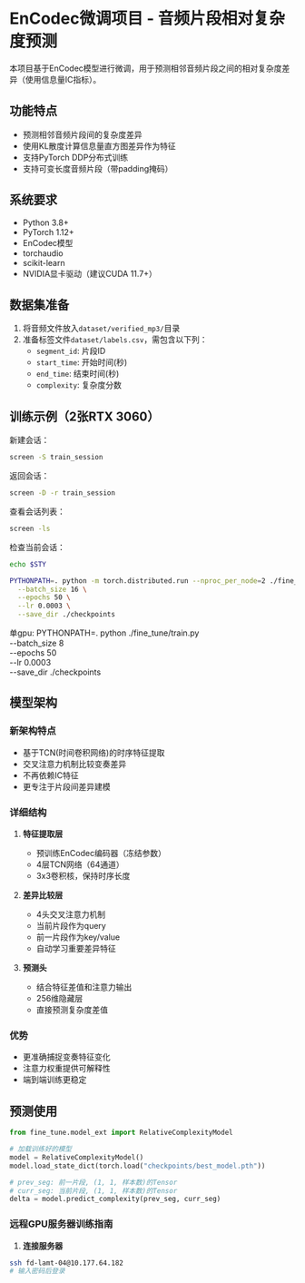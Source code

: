 # EnCodec微调项目 - 音频片段相对复杂度预测

本项目基于EnCodec模型进行微调，用于预测相邻音频片段之间的相对复杂度差异（使用信息量IC指标）。

## 功能特点

- 预测相邻音频片段间的复杂度差异
- 使用KL散度计算信息量直方图差异作为特征
- 支持PyTorch DDP分布式训练
- 支持可变长度音频片段（带padding掩码）

## 系统要求

- Python 3.8+
- PyTorch 1.12+
- EnCodec模型
- torchaudio
- scikit-learn
- NVIDIA显卡驱动（建议CUDA 11.7+）

## 数据集准备

1. 将音频文件放入`dataset/verified_mp3/`目录
2. 准备标签文件`dataset/labels.csv`，需包含以下列：
   - `segment_id`: 片段ID
   - `start_time`: 开始时间(秒)
   - `end_time`: 结束时间(秒) 
   - `complexity`: 复杂度分数

## 训练示例（2张RTX 3060）
新建会话：
``` bash
screen -S train_session
```
返回会话：
``` bash
screen -D -r train_session
```
查看会话列表：
``` bash
screen -ls 
```
检查当前会话：
``` bash
echo $STY
```

```bash
PYTHONPATH=. python -m torch.distributed.run --nproc_per_node=2 ./fine_tune/train.py \
  --batch_size 16 \
  --epochs 50 \
  --lr 0.0003 \
  --save_dir ./checkpoints
```

单gpu:
PYTHONPATH=. python ./fine_tune/train.py \
  --batch_size 8 \
  --epochs 50 \
  --lr 0.0003 \
  --save_dir ./checkpoints

## 模型架构

### 新架构特点
- 基于TCN(时间卷积网络)的时序特征提取
- 交叉注意力机制比较变奏差异
- 不再依赖IC特征
- 更专注于片段间差异建模

### 详细结构
1. **特征提取层**
   - 预训练EnCodec编码器（冻结参数）
   - 4层TCN网络（64通道）
   - 3x3卷积核，保持时序长度

2. **差异比较层**
   - 4头交叉注意力机制
   - 当前片段作为query
   - 前一片段作为key/value
   - 自动学习重要差异特征

3. **预测头**
   - 结合特征差值和注意力输出
   - 256维隐藏层
   - 直接预测复杂度差值

### 优势
- 更准确捕捉变奏特征变化
- 注意力权重提供可解释性
- 端到端训练更稳定

## 预测使用

```python
from fine_tune.model_ext import RelativeComplexityModel

# 加载训练好的模型
model = RelativeComplexityModel()
model.load_state_dict(torch.load("checkpoints/best_model.pth"))

# prev_seg: 前一片段, (1, 1, 样本数)的Tensor
# curr_seg: 当前片段, (1, 1, 样本数)的Tensor 
delta = model.predict_complexity(prev_seg, curr_seg)
```


### 远程GPU服务器训练指南

1. **连接服务器**
```bash
ssh fd-lamt-04@10.177.64.182
# 输入密码后登录
```

